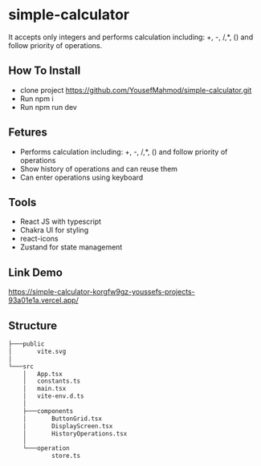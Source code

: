# simple-calculator
It accepts only integers and performs calculation including: +, -, /,\*, () and follow priority of operations.

## How To Install
- clone project https://github.com/YousefMahmod/simple-calculator.git
- Run npm i
- Run npm run dev
## Fetures
- Performs calculation including: +, -, /,\*, () and follow priority of operations
- Show history of operations and can reuse them
- Can enter operations using keyboard

## Tools
- React JS with typescript
- Chakra UI for styling
- react-icons
- Zustand for state management

## Link Demo
https://simple-calculator-korgfw9gz-youssefs-projects-93a01e1a.vercel.app/
## Structure
``` bash
├───public
│       vite.svg
│
└───src
    │   App.tsx
    │   constants.ts
    │   main.tsx
    │   vite-env.d.ts
    │
    ├───components
    │       ButtonGrid.tsx
    │       DisplayScreen.tsx
    │       HistoryOperations.tsx
    │
    └───operation
            store.ts
```
